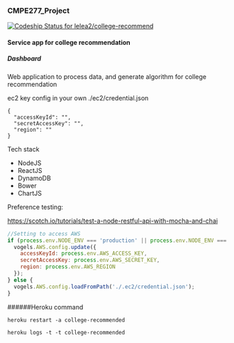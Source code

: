 ### CMPE277_Project

[ ![Codeship Status for lelea2/college-recommend](https://app.codeship.com/projects/bf03fd80-731c-0134-211c-52e76941e580/status?branch=master)](https://app.codeship.com/projects/178802)

#### Service app for college recommendation

##### Dashboard

Web application to process data, and generate algorithm for college recommendation


ec2 key config in your own ./ec2/credential.json

```
{
  "accessKeyId": "",
  "secretAccessKey": "",
  "region": ""
}
```

Tech stack

* NodeJS
* ReactJS
* DynamoDB
* Bower
* ChartJS


Preference testing:

https://scotch.io/tutorials/test-a-node-restful-api-with-mocha-and-chai

```javascript
//Setting to access AWS
if (process.env.NODE_ENV === 'production' || process.env.NODE_ENV === 'test') {
  vogels.AWS.config.update({
    accessKeyId: process.env.AWS_ACCESS_KEY,
    secretAccessKey: process.env.AWS_SECRET_KEY,
    region: process.env.AWS_REGION
  });
} else {
  vogels.AWS.config.loadFromPath('./.ec2/credential.json');
}
```

######Heroku command

```
heroku restart -a college-recommended

heroku logs -t -t college-recommended

```
